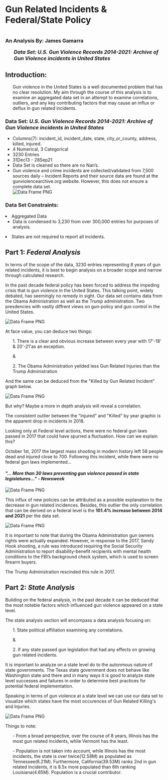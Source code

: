 # Gun Related Incidents & Federal/State Policy
# <font size="3"> An Analysis By: James Gamarra <ul><em> Data Set: U.S. Gun Violence Records 2014-2021: Archive of Gun Violence incidents in United States</em></ul></font> 
<h2>Introduction:</h2>
    <ul><p>Gun violence in the United States is a well documented problem that has no clear resolution. My aim through the course of this analysis is to examine an aggregated data set in an attempt to examine correlations, outliers, and any key contributing factors that may cause an influx or deflux in gun related incidents.
    </p> 
    </ul>

<h3>Data Set: <em>U.S. Gun Violence Records 2014-2021: Archive of Gun Violence incidents in United States</em></h3>
<ul>
    <li>
    Columns(7): incident_id, incident_date, state, city_or_county, address, killed, injured.
    </li>
    <li>
    4 Numerical, 3 Categorical
    </li>
    <li>
    3230 Entries
    </li>
    <li>
    31Dec13 - 28Sep21
    </li>
    <li>
    Data Set is cleaned so there are no Nan’s.
    </li>
    <li>
     Gun violence  and crime incidents are collected/validated from 7,500 sources daily – Incident Reports and their source data are found at the gunviolencearchive.org website. However, this does not ensure a complete data set. 
    </li>
    <img src="data/images/DataFrame.png" alt="Data Frame PNG" title="Title" />
</ul>
<h3>Data Set Constraints:</h3>
<li>Aggregated Data
    <ul>
        <li>Data is condensed to 3,230 from over 300,000 entries for purposes of analysis.</li>
    </ul>
</li>
<li>
    States are not required to report all incidents.
</li>
<h2> Part 1:<em> Federal Analysis</em>
</h2>
<p>
In terms of the scope of the data, 3230 entries representing 8 years of gun related incidents, it is best to begin analysis on a broader scope and narrow through calculated research.
</p>
<p>
In the past decade federal policy has been forced to address the impeding crisis that is gun violence in the United States. This talking point, widely debated, has seemingly no remedy in sight. Our data set contains data from the Obama Administration as well as the Trump administration. Two presdencies with vastly diffrent views on gun-policy and gun control in the United States.
</p>
<p>
<img src="data/images/InjuredByYear.png" alt="Data Frame PNG" title="InjuredByYear" />
</p>
<p>
At face value, you can deduce two things:
<ul>
1. There is a clear and obvious increase between every year with 17'-18' & 20'-21'as an exception.
</ul>
<ul>
&
</ul>
<ul>
2. The Obama Administration yeilded less Gun Related Injuries than the Trump Administration
</ul>
And the same can be deduced from the "Killed by Gun Related Incident" graph below.
</p>
<p>
<img src="data/images/KilledByYear.png" alt="Data Frame PNG" title="KilledByYear" />
</p>
<p>
But why? Maybe a more in depth analysis will reveal a correlation.
</p>
<p>
The consistent outlier between the "Injured" and "Killed" by year graphic is the apparent drop in incidents in 2018.
</p>
<p>
Looking only at Federal level actions, there were no federal gun laws passed in 2017 that could have spurred a fluctuation. How can we explain this?
</p>
<p>
October 1st, 2017 the largest mass shooting in modern history left 58 people dead and injured close to 700. Following this incident, while there were no federal gun laws implemented... 
</p>
<h4><em>
"... More than 30 laws preventing gun violence passed in state legislatures..." - Newsweek
</h4></em>
<p>
<img src="data/images/LasVegasShooting.jpeg" alt="Data Frame PNG" title="KilledByYear" />
</p>
<p>
This influx of new policies can be attributed as a possible explanation to the decrease in gun related incidences. Besides, this outlier the only correlation that can be derived on a federal level is the <strong>101.4% increase between 2014 and 2021</strong> per the data set. 
</p>
<img src="data/images/KilledByYearData.png" alt="Data Frame PNG" title="KilledByYearData" />
</p>
<p>
It is important to note that during the Obama Administration gun owners rights were actually expanded. However, in response to the 2017, Sandy Hook shooting, a rule was introduced requiring the Social Security Administration to report disability-benefit recipients with mental health conditions to the FBI’s background check system, which is used to screen firearm buyers.
</p>
<p>
The Trump Administration rescinded this rule in 2017.
</p>
<h2> Part 2:<em> State Analysis</em>
</h2>
<p>
Building on the federal analysis, in the past decade it can be deduced that the most noteble factors which influenced gun violence appeared on a state level. 
</p>
<p>
The state analysis section will encompass a data analysis focusing on:
<ul>
1. State political affiliation examining any correlations.
</ul>
<ul>
&
</ul>
<ul>
2. If any state passed gun legislation that had any effects on growing gun related incidents.
</ul> 
</p>
<p>
It is important to analyze on a state level do to the autonmous nature of state governments. The Texas state government does not behave like Washington state and there and in many ways it is good to analyze state level successes and failures in order to determine best practices for potential federal implementation.
</p>
<p>
Speaking in terms of gun violence at a state level we can use our data set to visualize which states have the most occurences of Gun Related Killing's and Injuries.
</p>
<p>
<img src="data/images/StateKilledInjured.png" alt="Data Frame PNG" title="StateKilledInjured" />
</p>
<p>
Things to note:
<ul>
- From a broad perspective, over the course of 8 years, Illinois has the most gun related incidents, while Vermont has the least.
</ul>
<ul>
 - Population is not taken into account, while Illinois has the most incidents, the state is over twice(12.58M) as populated as Tennessee(6.21M). Furthermore, California(39.53M) ranks 2nd in gun related Incidents, it is 8.5x more populated than 6th ranking Louisiana(4.65M). Population is a crucial contributor.
</ul>
</p>
<p>



